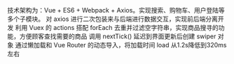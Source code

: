 技术架构为：Vue + ES6 + Webpack + Axios。实现搜索、购物车、用户登陆等多个子模块。
对 axios 进行二次包装来与后端进行数据交互，实现前后端分离开发
利用 Vuex 的 actions 搭配 forEach 去重并过滤空字符串，实现商品搜寻的功能，方便顾客查找需要的商品
调用 nextTick() 延迟到界面更新后创建 swiper 对象
通过懒加载和 Vue Router 的动态导入，将加载时间 load 从1.2s降低到320ms左右

